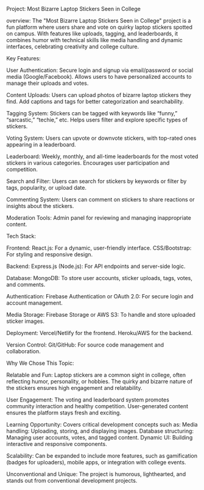 Project: Most Bizarre Laptop Stickers Seen in College

overview: The "Most Bizarre Laptop Stickers Seen in College" project is a fun platform where users share and vote on quirky laptop stickers spotted on campus. With features like uploads, tagging, and leaderboards, it combines humor with technical skills like media handling and dynamic interfaces, celebrating creativity and college culture.

Key Features:

User Authentication: Secure login and signup via email/password or social media (Google/Facebook). Allows users to have personalized accounts to manage their uploads and votes.

Content Uploads: Users can upload photos of bizarre laptop stickers they find. Add captions and tags for better categorization and searchability.

Tagging System: Stickers can be tagged with keywords like “funny,” “sarcastic,” “techie,” etc. Helps users filter and explore specific types of stickers.

Voting System: Users can upvote or downvote stickers, with top-rated ones appearing in a leaderboard.

Leaderboard: Weekly, monthly, and all-time leaderboards for the most voted stickers in various categories. Encourages user participation and competition.

Search and Filter: Users can search for stickers by keywords or filter by tags, popularity, or upload date.

Commenting System: Users can comment on stickers to share reactions or insights about the stickers.

Moderation Tools: Admin panel for reviewing and managing inappropriate content.

Tech Stack:

Frontend: React.js: For a dynamic, user-friendly interface. CSS/Bootstrap: For styling and responsive design.

Backend: Express.js (Node.js): For API endpoints and server-side logic.

Database: MongoDB: To store user accounts, sticker uploads, tags, votes, and comments.

Authentication: Firebase Authentication or OAuth 2.0: For secure login and account management.

Media Storage: Firebase Storage or AWS S3: To handle and store uploaded sticker images.

Deployment: Vercel/Netlify for the frontend. Heroku/AWS for the backend.

Version Control: Git/GitHub: For source code management and collaboration.

Why We Chose This Topic:

Relatable and Fun: Laptop stickers are a common sight in college, often reflecting humor, personality, or hobbies. The quirky and bizarre nature of the stickers ensures high engagement and relatability.

User Engagement: The voting and leaderboard system promotes community interaction and healthy competition. User-generated content ensures the platform stays fresh and exciting.

Learning Opportunity: Covers critical development concepts such as: Media handling: Uploading, storing, and displaying images. Database structuring: Managing user accounts, votes, and tagged content. Dynamic UI: Building interactive and responsive components.

Scalability: Can be expanded to include more features, such as gamification (badges for uploaders), mobile apps, or integration with college events.

Unconventional and Unique: The project is humorous, lighthearted, and stands out from conventional development projects.